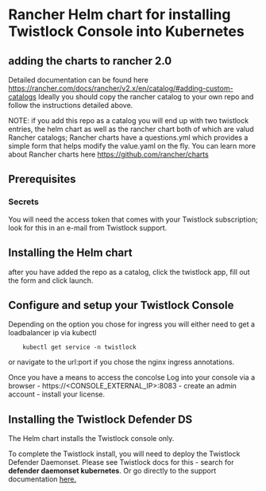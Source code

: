 # Rancher Helm chart for installing Twistlock Console into Kubernetes

## adding the charts to rancher 2.0

Detailed documentation can be found here https://rancher.com/docs/rancher/v2.x/en/catalog/#adding-custom-catalogs
Ideally you should copy the rancher catalog to your own repo and follow the instructions detailed above.

NOTE: if you add this repo as a catalog you will end up with two twistlock entries, the helm chart as well as the rancher
chart both of which are valud Rancher catalogs; Rancher charts have a questions.yml which provides a simple form that helps
modify the value.yaml on the fly. You can learn more about Rancher charts here https://github.com/rancher/charts

## Prerequisites


### Secrets

You will need the access token that comes with your Twistlock subscription; look for this in an e-mail from Twistlock support.

## Installing the Helm chart

after you have added the repo as a catalog, click the twistlock app, fill out the form and click launch.

## Configure and setup your Twistlock Console

Depending on the option you chose for ingress you will either need to get a loadbalancer ip via kubectl
```
	kubectl get service -n twistlock
```

or navigate to the url:port if you chose the nginx ingress annotations.

Once you have a means to access the concolse Log into your console via a browser
	- https://<CONSOLE_EXTERNAL_IP>:8083
	- create an admin account
	- install your license.

## Installing the Twistlock Defender DS

The Helm chart installs the Twistlock console only.

To complete the Twistlock install, you will need to deploy the Twistlock Defender Daemonset. Please see Twistlock docs for this - search for **defender daemonset kubernetes**.  Or go directly to the support documentation [here.](https://docs.twistlock.com/docs/latest/install/install_kubernetes.html#_install_defender)
